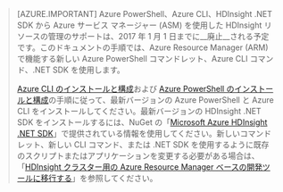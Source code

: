> [AZURE.IMPORTANT] Azure PowerShell、Azure CLI、HDInsight .NET SDK から Azure サービス マネージャー (ASM) を使用した HDInsight リソースの管理のサポートは、2017 年 1 月 1 日までに__廃止__される予定です。このドキュメントの手順では、Azure Resource Manager (ARM) で機能する新しい Azure PowerShell コマンドレット、Azure CLI コマンド、.NET SDK を使用します。
>
> [Azure CLI のインストールと構成](../articles/xplat-cli-install.md)および [Azure PowerShell のインストールと構成](../articles/powershell-install-configure.md)の手順に従って、最新バージョンの Azure PowerShell と Azure CLI をインストールしてください。最新バージョンの HDInsight .NET SDK をインストールするには、NuGet の「[Microsoft Azure HDInsight .NET SDK](https://www.nuget.org/packages/Microsoft.WindowsAzure.Management.HDInsight/)」で提供されている情報を使用してください。新しいコマンドレット、新しい CLI コマンド、または .NET SDK を使用するように既存のスクリプトまたはアプリケーションを変更する必要がある場合は、「[HDInsight クラスター用の Azure Resource Manager ベースの開発ツールに移行する](../articles/hdinsight/hdinsight-hadoop-development-using-azure-resource-manager.md)」を参照してください。

